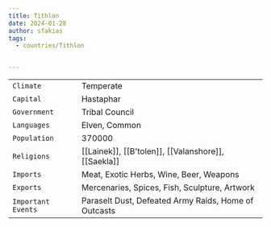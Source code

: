 ```yaml
---
title: Tithlon
date: 2024-01-28
author: sfakias
tags:
  - countries/Tithlon


---
```

| | |
| --- | --- |
| `Climate` | Temperate |
| `Capital` | Hastaphar |
| `Government` | Tribal Council |
| `Languages` | Elven, Common |
| `Population` | 370000 |
| `Religions` | [[Lainek]], [[B'tolen]], [[Valanshore]], [[Saekla]] |
| `Imports` | Meat, Exotic Herbs, Wine, Beer, Weapons |
| `Exports` | Mercenaries, Spices, Fish, Sculpture, Artwork |
| `Important Events` | Paraselt Dust, Defeated Army Raids, Home of Outcasts |

